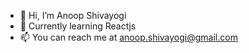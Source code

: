 - 👋 Hi, I’m Anoop Shivayogi
- 🌱 Currently learning Reactjs 
- 📫 You can reach me at anoop.shivayogi@gmail.com
